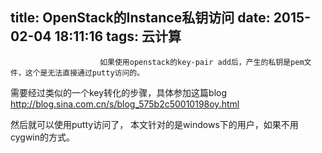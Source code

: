 title: OpenStack的Instance私钥访问
date: 2015-02-04 18:11:16
tags: 云计算
---


						如果使用openstack的key-pair add后，产生的私钥是pem文件，这个是无法直接通过putty访问的。

需要经过类似的一个key转化的步骤，具体参加这篇blog
http://blog.sina.com.cn/s/blog_575b2c50010198oy.html


然后就可以使用putty访问了， 本文针对的是windows下的用户，如果不用cygwin的方式。                                   